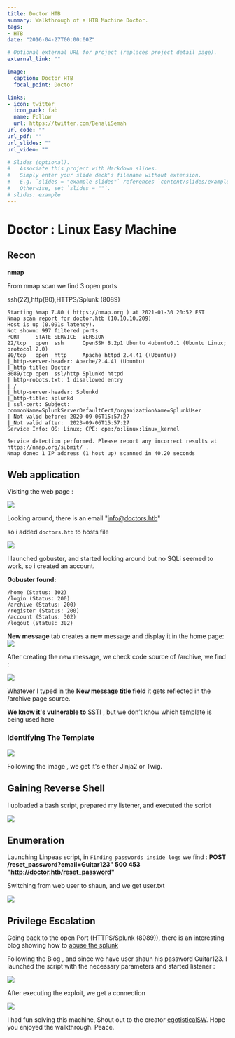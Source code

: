 ```yaml
---
title: Doctor HTB
summary: Walkthrough of a HTB Machine Doctor.
tags:
- HTB
date: "2016-04-27T00:00:00Z"

# Optional external URL for project (replaces project detail page).
external_link: ""

image:
  caption: Doctor HTB
  focal_point: Doctor

links:
- icon: twitter
  icon_pack: fab
  name: Follow
  url: https://twitter.com/BenaliSemah
url_code: ""
url_pdf: ""
url_slides: ""
url_video: ""

# Slides (optional).
#   Associate this project with Markdown slides.
#   Simply enter your slide deck's filename without extension.
#   E.g. `slides = "example-slides"` references `content/slides/example-slides.md`.
#   Otherwise, set `slides = ""`.
# slides: example
---
```

# Doctor : Linux Easy Machine

## Recon

**nmap**

From nmap scan we find 3 open ports

  ssh(22),http(80),HTTPS/Splunk (8089)

```
Starting Nmap 7.80 ( https://nmap.org ) at 2021-01-30 20:52 EST
Nmap scan report for doctor.htb (10.10.10.209)
Host is up (0.091s latency).
Not shown: 997 filtered ports
PORT     STATE SERVICE  VERSION
22/tcp   open  ssh      OpenSSH 8.2p1 Ubuntu 4ubuntu0.1 (Ubuntu Linux; protocol 2.0)
80/tcp   open  http     Apache httpd 2.4.41 ((Ubuntu))
|_http-server-header: Apache/2.4.41 (Ubuntu)
|_http-title: Doctor
8089/tcp open  ssl/http Splunkd httpd
| http-robots.txt: 1 disallowed entry 
|_/
|_http-server-header: Splunkd
|_http-title: splunkd
| ssl-cert: Subject: commonName=SplunkServerDefaultCert/organizationName=SplunkUser
| Not valid before: 2020-09-06T15:57:27
|_Not valid after:  2023-09-06T15:57:27
Service Info: OS: Linux; CPE: cpe:/o:linux:linux_kernel

Service detection performed. Please report any incorrect results at https://nmap.org/submit/ .
Nmap done: 1 IP address (1 host up) scanned in 40.20 seconds
```

## Web application

Visiting the web page :

![](https://i.imgur.com/z1SaDz3.png)

Looking around, there is an email "info@doctors.htb"

so i added ``doctors.htb`` to hosts file

![](https://i.imgur.com/xuvZhqW.png)

I launched gobuster, and started looking around but no SQLi seemed to work, so i created an account.

**Gobuster found:**

```
/home (Status: 302)
/login (Status: 200)
/archive (Status: 200)
/register (Status: 200)
/account (Status: 302)
/logout (Status: 302)
```

**New message** tab creates a new message and display it in the home page: 
![](https://i.imgur.com/mnLtVbl.png)

After creating the new message, we check code source of /archive, we find : 

![](https://i.imgur.com/7PHbXt7.png)

Whatever I typed in the **New message title field** it gets reflected in the /archive page source.

**We know it's vulnerable to** [SSTI](https://book.hacktricks.xyz/pentesting-web/ssti-server-side-template-injection) ,  but we don’t know which template is being used here

 ### Identifying The Template
 
 ![](https://i.imgur.com/VLuCM1c.png)
 
 Following the image , we get it's either Jinja2 or Twig. 

## Gaining Reverse Shell

I uploaded a bash script, prepared my listener, and executed the script 

![](https://i.imgur.com/bivM64q.png)

## Enumeration 

Launching Linpeas script, in ``Finding passwords inside logs`` we find : 
**POST /reset_password?email=Guitar123" 500 453 "http://doctor.htb/reset_password"**

Switching from web user to shaun, and we get user.txt

![](https://i.imgur.com/ZP7dSjU.png)

## Privilege Escalation

Going back to the open Port (HTTPS/Splunk (8089)), there is an interesting blog showing how to [abuse the splunk](https://eapolsniper.github.io/2020/08/14/Abusing-Splunk-Forwarders-For-RCE-And-Persistence/)

Following the Blog , and since we have user shaun his password Guitar123. I launched the script with the necessary parameters and started listener : 

![](https://i.imgur.com/JhSFLk9.png)

After executing the exploit, we get a connection 

![](https://i.imgur.com/9ZpiCAF.png)


I had fun solving this machine, Shout out to the creator [egotisticalSW](https://www.hackthebox.eu/home/users/profile/94858). Hope you enjoyed the walkthrough.
Peace.
